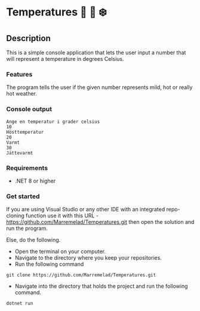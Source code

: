 # Temperatures 🌴 🍂 ❄️

## Description
This is a simple console application that lets the user input a number that will represent a temperature in degrees Celsius.
### Features
The program tells the user if the given number represents mild, hot or really hot weather.
### Console output
```console
Ange en temperatur i grader celsius
10
Hösttemperatur
20
Varmt
30
Jättevarmt
```
### Requirements
* .NET 8 or higher

### Get started
If you are using Visual Studio or any other IDE with an integrated repo-cloning function use it with this URL - https://github.com/Marremelad/Temperatures.git
then open the solution and run the program.

Else, do the following.
* Open the terminal on your computer.
* Navigate to the directory where you keep your repositories.
* Run the following command
```console
git clone https://github.com/Marremelad/Temperatures.git       
```
* Navigate into the directory that holds the project and run the following command.
```console
dotnet run
```
